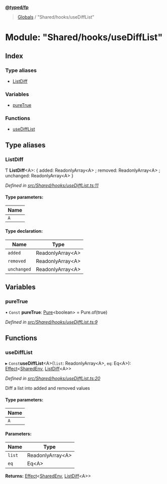 **[@typed/fp](../README.md)**

> [Globals](../globals.md) / "Shared/hooks/useDiffList"

# Module: "Shared/hooks/useDiffList"

## Index

### Type aliases

* [ListDiff](_shared_hooks_usedifflist_.md#listdiff)

### Variables

* [pureTrue](_shared_hooks_usedifflist_.md#puretrue)

### Functions

* [useDiffList](_shared_hooks_usedifflist_.md#usedifflist)

## Type aliases

### ListDiff

Ƭ  **ListDiff**\<A>: { added: ReadonlyArray\<A> ; removed: ReadonlyArray\<A> ; unchanged: ReadonlyArray\<A>  }

*Defined in [src/Shared/hooks/useDiffList.ts:11](https://github.com/TylorS/typed-fp/blob/41076ce/src/Shared/hooks/useDiffList.ts#L11)*

#### Type parameters:

Name |
------ |
`A` |

#### Type declaration:

Name | Type |
------ | ------ |
`added` | ReadonlyArray\<A> |
`removed` | ReadonlyArray\<A> |
`unchanged` | ReadonlyArray\<A> |

## Variables

### pureTrue

• `Const` **pureTrue**: [Pure](_effect_effect_.md#pure)\<boolean> = Pure.of(true)

*Defined in [src/Shared/hooks/useDiffList.ts:9](https://github.com/TylorS/typed-fp/blob/41076ce/src/Shared/hooks/useDiffList.ts#L9)*

## Functions

### useDiffList

▸ `Const`**useDiffList**\<A>(`list`: ReadonlyArray\<A>, `eq`: Eq\<A>): [Effect](_effect_effect_.effect.md)\<[SharedEnv](../interfaces/_shared_core_services_sharedenv_.sharedenv.md), [ListDiff](_shared_hooks_usedifflist_.md#listdiff)\<A>>

*Defined in [src/Shared/hooks/useDiffList.ts:20](https://github.com/TylorS/typed-fp/blob/41076ce/src/Shared/hooks/useDiffList.ts#L20)*

Diff a list into added and removed values

#### Type parameters:

Name |
------ |
`A` |

#### Parameters:

Name | Type |
------ | ------ |
`list` | ReadonlyArray\<A> |
`eq` | Eq\<A> |

**Returns:** [Effect](_effect_effect_.effect.md)\<[SharedEnv](../interfaces/_shared_core_services_sharedenv_.sharedenv.md), [ListDiff](_shared_hooks_usedifflist_.md#listdiff)\<A>>
